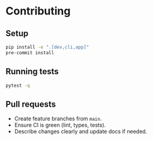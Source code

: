 
# Contributing

## Setup
```bash
pip install -e ".[dev,cli,app]"
pre-commit install
```

## Running tests
```bash
pytest -q
```

## Pull requests
- Create feature branches from `main`.
- Ensure CI is green (lint, types, tests).
- Describe changes clearly and update docs if needed.
